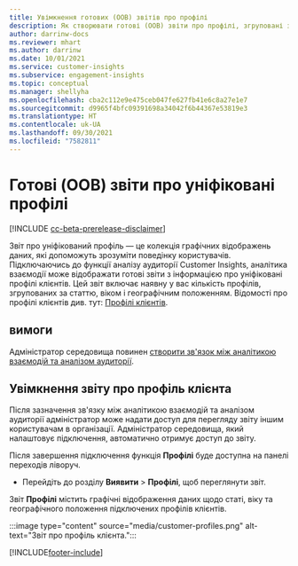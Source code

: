 ```yaml
---
title: Увімкнення готових (OOB) звітів про профілі
description: Як створювати готові (OOB) звіти про профілі, згруповані за статтю, віком і країною або регіоном походження.
author: darrinw-docs
ms.reviewer: mhart
ms.author: darrinw
ms.date: 10/01/2021
ms.service: customer-insights
ms.subservice: engagement-insights
ms.topic: conceptual
ms.manager: shellyha
ms.openlocfilehash: cba2c112e9e475ceb047fe627fb41e6c8a27e1e7
ms.sourcegitcommit: d9965f4bfc09391698a34042f6b44367e53819e3
ms.translationtype: HT
ms.contentlocale: uk-UA
ms.lasthandoff: 09/30/2021
ms.locfileid: "7582811"
---
```

# <a name="out-of-box-oob-unified-profile-reports"></a>Готові (OOB) звіти про уніфіковані профілі

[!INCLUDE [cc-beta-prerelease-disclaimer](includes/cc-beta-prerelease-disclaimer.md)]

Звіт про уніфікований профіль — це колекція графічних відображень даних, які допоможуть зрозуміти поведінку користувачів. Підключаючись до функції аналізу аудиторії Customer Insights, аналітика взаємодії може відображати готові звіти з інформацією про уніфіковані профілі клієнтів. Цей звіт включає наявну у вас кількість профілів, згрупованих за статтю, віком і географічним положенням. Відомості про профілі клієнтів див. тут: [Профілі клієнтів](../audience-insights/customer-profiles.md).

## <a name="prerequisites"></a>вимоги

Адміністратор середовища повинен [створити зв'язок між аналітикою взаємодій та аналізом аудиторії](integrate-audience-insights-engagement-insights.md).

## <a name="enable-the-customer-profile-report"></a>Увімкнення звіту про профіль клієнта

Після зазначення зв'язку між аналітикою взаємодій та аналізом аудиторії адміністратор може надати доступ для перегляду звіту іншим користувачам в організації. Адміністратор середовища, який налаштовує підключення, автоматично отримує доступ до звіту. 

Після завершення підключення функція **Профілі** буде доступна на панелі переходів ліворуч. 

- Перейдіть до розділу **Виявити** > **Профілі**, щоб переглянути звіт.

Звіт **Профілі** містить графічні відображення даних щодо статі, віку та географічного положення підключених профілів клієнтів.

:::image type="content" source="media/customer-profiles.png" alt-text="Звіт про профіль клієнта.":::

[!INCLUDE[footer-include](../includes/footer-banner.md)]
